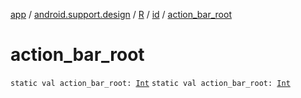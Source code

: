 [app](../../../index.md) / [android.support.design](../../index.md) / [R](../index.md) / [id](index.md) / [action_bar_root](./action_bar_root.md)

# action_bar_root

`static val action_bar_root: `[`Int`](https://kotlinlang.org/api/latest/jvm/stdlib/kotlin/-int/index.html)
`static val action_bar_root: `[`Int`](https://kotlinlang.org/api/latest/jvm/stdlib/kotlin/-int/index.html)
